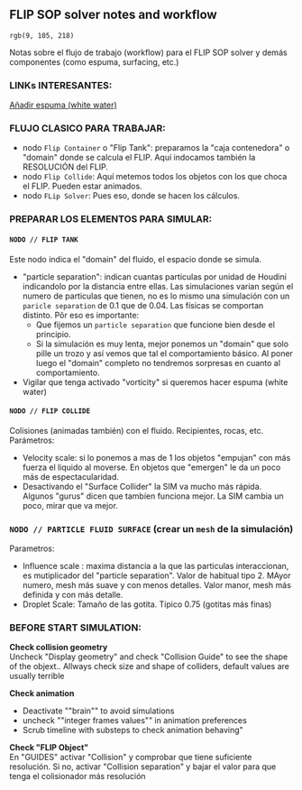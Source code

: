 ## FLIP SOP solver notes and workflow

`rgb(9, 105, 218)`

Notas sobre el flujo de trabajo (workflow) para el FLIP SOP solver y demás componentes (como espuma, surfacing, etc.)

### LINKs INTERESANTES:   


[Añadir espuma (white water)](https://www.youtube.com/watch?v=L-o0SEijZ7U)


### FLUJO CLASICO PARA TRABAJAR:   

- nodo `Flip Container` o "Flip Tank": preparamos la "caja contenedora" o "domain" donde se calcula el FLIP. Aquí indocamos también la RESOLUCIÓN del FLIP.
- nodo `Flip Collide`: Aquí metemos todos los objetos con los que choca el FLIP. Pueden estar animados.
- nodo `FLip Solver`: Pues eso, donde se hacen los cálculos.

### PREPARAR LOS ELEMENTOS PARA SIMULAR:   

#### `NODO // FLIP TANK`   

Este nodo indica el "domain" del fluido, el espacio donde se simula.   

- "particle separation": indican cuantas particulas por unidad de Houdini indicandolo por la distancia entre ellas. Las simulaciones varian según el numero de particulas que tienen, no es lo mismo una simulación con un `paricle separation` de 0.1 que de 0.04. Las físicas se comportan distinto. Pôr eso es importante:    
  - Que fijemos un `particle separation` que funcione bien desde el principio.
  - Si la simulación es muy lenta, mejor ponemos un "domain" que solo pille un trozo y así vemos que tal el comportamiento básico. Al poner luego el "domain" completo no tendremos sorpresas en cuanto al comportamiento.   
- Vigilar que tenga activado "vorticity" si queremos hacer espuma (white water)   

#### `NODO // FLIP COLLIDE`   

Colisiones (animadas también) con el fluido. Recipientes, rocas, etc.  Parámetros:
- Velocity scale: si lo ponemos a mas de 1 los objetos "empujan" con más fuerza el liquido al moverse. En objetos que "emergen" le da un poco más de espectacularidad.
- Desactivando el "Surface Collider" la SIM va mucho más rápida. Algunos "gurus" dicen que tambíen funciona mejor. La SIM cambia un poco, mirar que va mejor.

### `NODO // PARTICLE FLUID SURFACE` (crear un `mesh` de la simulación)   

Parametros:
- Influence scale : maxima distancia a la que las particulas interaccionan, es mutiplicador del "particle separation". Valor de habitual tipo 2. MAyor numero, mesh más suave y con menos detalles. Valor manor, mesh más definida y con más detalle.
- Droplet Scale: Tamaño de las gotita. Típico 0.75 (gotitas más finas)

### BEFORE START SIMULATION:   
**Check collision geometry**   
Uncheck "Display geometry" and check "Collision Guide" to see the shape of the objext.. Allways check size and shape of colliders, default values are usually terrible

**Check animation**   
- Deactivate ""brain"" to avoid simulations   
- uncheck ""integer frames values"" in animation preferences   
- Scrub timeline with substeps to check animation behaving"   

**Check "FLIP Object"**   
En "GUIDES" activar "Collision" y comprobar que tiene suficiente resolución. Si no, activar "Collision separation" y bajar el valor para que tenga el colisionador más resolución   
